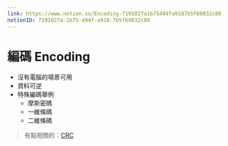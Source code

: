 ```yaml
---
link: https://www.notion.so/Encoding-7191027a1b75494fa9187b5f69832c80
notionID: 7191027a-1b75-494f-a918-7b5f69832c80
---
```

# 編碼 Encoding
- 沒有電腦的場景可用
- 資料可逆
- 特殊編碼舉例
	- 摩斯密碼
	- 一維條碼
	- 二維條碼

> 有點相關的：[CRC](CRC.md)
